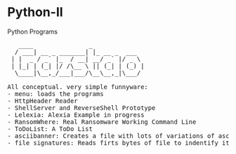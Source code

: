 # Python-II
Python Programs

<pre>
   ____               _              
  / ___| __ _ _______| |_ __ _  ___  
 | |  _ / _` |_  / __| __/ _` |/ _ \ 
 | |_| | (_| |/ /\__ \ || (_| | (_) |
  \____|\__,_/___|___/\__\__,_|\___/ 

All conceptual. very simple funnyware:
- menu: loads the programs
- HttpHeader Reader
- ShellServer and ReverseShell Prototype
- Lelexia: Alexia Example in progress
- RansomWhere: Real Ransomware Working Command Line
- ToDoList: A ToDo List 
- asciibanner: Creates a file with lots of variations of ascii art of the selected word
- file_signatures: Reads firts bytes of file to indentify its type
</pre>
